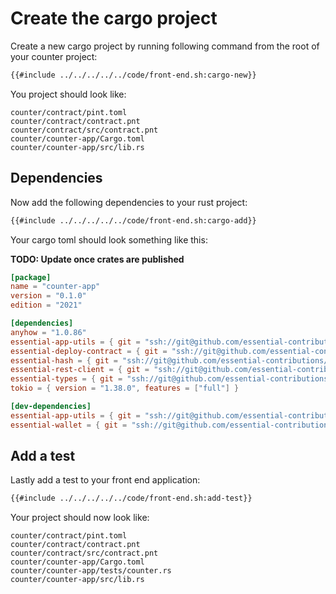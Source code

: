# Create the cargo project

Create a new cargo project by running following command from the root of your counter project:

```bash
{{#include ../../../../../code/front-end.sh:cargo-new}}
```
You project should look like:
```
counter/contract/pint.toml
counter/contract/contract.pnt
counter/contract/src/contract.pnt
counter/counter-app/Cargo.toml
counter/counter-app/src/lib.rs
```
## Dependencies
Now add the following dependencies to your rust project:
```bash
{{#include ../../../../../code/front-end.sh:cargo-add}}
```
Your cargo toml should look something like this:

**TODO: Update once crates are published**
```toml
[package]
name = "counter-app"
version = "0.1.0"
edition = "2021"

[dependencies]
anyhow = "1.0.86"
essential-app-utils = { git = "ssh://git@github.com/essential-contributions/essential-integration.git", version = "0.1.0" }
essential-deploy-contract = { git = "ssh://git@github.com/essential-contributions/essential-integration.git", version = "0.1.0" }
essential-hash = { git = "ssh://git@github.com/essential-contributions/essential-base.git", version = "0.1.0" }
essential-rest-client = { git = "ssh://git@github.com/essential-contributions/essential-integration.git", version = "0.1.0" }
essential-types = { git = "ssh://git@github.com/essential-contributions/essential-base.git", version = "0.1.0" }
tokio = { version = "1.38.0", features = ["full"] }

[dev-dependencies]
essential-app-utils = { git = "ssh://git@github.com/essential-contributions/essential-integration.git", features = ["test-utils"] }
essential-wallet = { git = "ssh://git@github.com/essential-contributions/essential-wallet.git", features = ["test-utils"] }
```

## Add a test
Lastly add a test to your front end application:
```bash
{{#include ../../../../../code/front-end.sh:add-test}}
```
Your project should now look like:
```
counter/contract/pint.toml                        
counter/contract/contract.pnt                         
counter/contract/src/contract.pnt                             
counter/counter-app/Cargo.toml                             
counter/counter-app/tests/counter.rs                   
counter/counter-app/src/lib.rs    
```